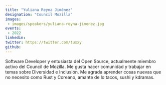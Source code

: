 ```yaml
---
title: "Yuliana Reyna Jiménez"
designation: "Council Mozilla"
images:
 - images/speakers/yuliana-reyna-jimenez.jpg
events:
 - 2022
linkedin: 
twitter: https://twitter.com/tuxxy
github: 
---
```


Software Developer y entusiasta del Open Source, actualmente miembro activo del Council de Mozilla. Me gusta hacer comunidad y trabajar en temas sobre Diversidad e Inclusión. Me agrada aprender cosas nuevas que no necesito como Rust y Coreano, amante de lo tacos, sushi y kdramas.